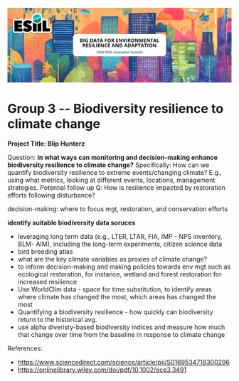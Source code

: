 ![](./assets/esiil_content/Summit_Header.png)

# Group 3 -- Biodiversity resilience to climate change 

**Project Title: Blip Hunterz**

Question: **In what ways can monitoring and decision-making enhance biodiversity resilience to climate change?**
Specifically: How can we quantify biodiversity resilience to extreme events/changing climate? E.g., using what metrics, looking at different events, locations, management strategies.
Potential follow up Q: How is resilience impacted by restoration efforts following disturbance?

decision-making: where to focus mgt, restoration, and conservation efforts
    
**identify suitable biodiversity data soruces**
* leveraging long term data (e.g., LTER, LTAR, FIA, IMP - NPS inventory, BLM- AIM), including the long-term experiments, citizen science data
* bird breeding atlas
* what are the key climate variables as proxies of climate change?
* to inform decision-making and making policies towards env mgt such as ecological restoration, for instance, wetland and forest restoration for increased resilience
* Use WorldClim data - space for time substitution, to identify areas where climate has changed the most, which areas has changed the most
* Quantifying a biodiversity resilience - how quickly can biodiversity return to the historical avg. 
* use alpha diveristy-based biodiversity indices and measure how much that change over time from the baseline in response to climate change


References:
* https://www.sciencedirect.com/science/article/pii/S0169534718300296
* https://onlinelibrary.wiley.com/doi/pdf/10.1002/ece3.3491
